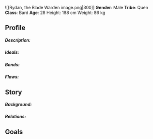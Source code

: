 ![[Rydan, the Blade Warden image.png|300]]
**Gender**: Male
**Tribe**: Quen
**Class**: Bard
**Age**: 28
Height: 188 cm
Weight: 86 kg
## Profile
##### Description:

##### Ideals: 

##### Bonds: 

##### Flaws: 

## Story

##### Background: 

##### Relations: 

## Goals
